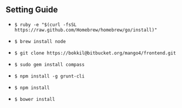 ## Setting Guide

- `$ ruby -e "$(curl -fsSL https://raw.github.com/Homebrew/homebrew/go/install)"`

- `$ brew install node`

- `$ git clone https://bokkil@bitbucket.org/mango4/frontend.git`

- `$ sudo gem install compass`

- `$ npm install -g grunt-cli`

- `$ npm install`

- `$ bower install`